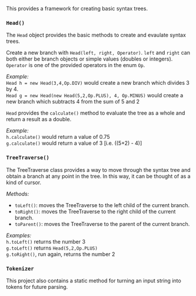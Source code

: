 This provides a framework for creating basic syntax trees. 

### `Head()`

The `Head` object provides the basic methods to create and evaulate syntax trees.

Create a new branch with `Head(left, right, Operator)`. `left` and `right` can both either be branch objects or simple values (doubles or integers). `Operator` is one of the provided operators in the enum `Op`. 

*Example:*</br>
`Head h = new Head(3,4,Op.DIV)` would create a new branch which divides 3 by 4.</br> 
`Head g = new Head(new Head(5,2,Op.PLUS), 4, Op.MINUS)` would create a new branch which subtracts 4 from the sum of 5 and 2

`Head` provides the `calculate()` method to evaluate the tree as a whole and return a result as a double. 

*Example:*</br>
`h.calculate()` would return a value of 0.75</br>
`g.calculate()` would return a value of 3 [i.e. ((5+2) - 4)] </br>


### `TreeTraverse()`

The TreeTraverse class provides a way to move through the syntax tree and obtain a branch at any point in the tree. In this way, it can be thought of as a kind of cursor. 

*Methods:*
- `toLeft()`: moves the TreeTraverse to the left child of the current branch. 
- `toRight()`: moves the TreeTraverse to the right child of the current branch.
- `toParent()`: moves the TreeTraverse to the parent of the current branch. 

*Examples:*</br>
`h.toLeft()` returns the number 3</br>
`g.toLeft()` returns `Head(5,2,Op.PLUS)`</br>
`g.toRight()`, run again, returns the number 2

### `Tokenizer`

This project also contains a static method for turning an input string into tokens for future parsing.